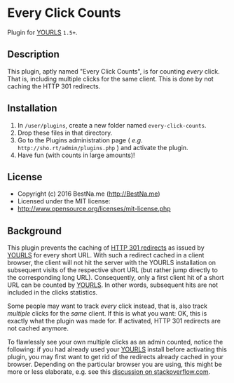 Every Click Counts
==================

Plugin for [YOURLS](http://yourls.org) `1.5+`. 

Description
-----------
This plugin, aptly named "Every Click Counts", is for counting *every* click. That is, including multiple clicks for the same client. This is done by not caching the HTTP 301 redirects.

Installation
------------
1. In `/user/plugins`, create a new folder named `every-click-counts`.
2. Drop these files in that directory.
3. Go to the Plugins administration page ( *e.g.* `http://sho.rt/admin/plugins.php` ) and activate the plugin.
4. Have fun (with counts in large amounts)!

License
-------
* Copyright (c) 2016 BestNa.me (http://BestNa.me)
* Licensed under the MIT license:
* http://www.opensource.org/licenses/mit-license.php

Background
--------------
This plugin prevents the caching of [HTTP 301 redirects](https://en.wikipedia.org/wiki/HTTP_301) as issued by [YOURLS](http://yourls.org) for every short URL. With such a redirect cached in a client browser, the client will not hit the server with the YOURLS installation on subsequent visits of the respective short URL (but rather jump directly to the corresponding long URL). Consequently, only a first client hit of a short URL can be counted by [YOURLS](http://yourls.org). In other words, subsequent hits are not included in the clicks statistics.

Some people may want to track *every* click instead, that is, also track *multiple* clicks for the *same* client. If this is what you want: OK, this is exactly what the plugin was made for. If activated, HTTP 301 redirects are not cached anymore.

To flawlessly see your own multiple clicks as an admin counted, notice the following: if you had already used your [YOURLS](http://yourls.org) install before activating this plugin, you may first want to get rid of the redirects already cached in your browser.  Depending on the particular browser you are using, this might be more or less elaborate, e.g. see this [discussion on stackoverflow.com](http://stackoverflow.com/questions/9130422/how-long-do-browsers-cache-http-301s).
